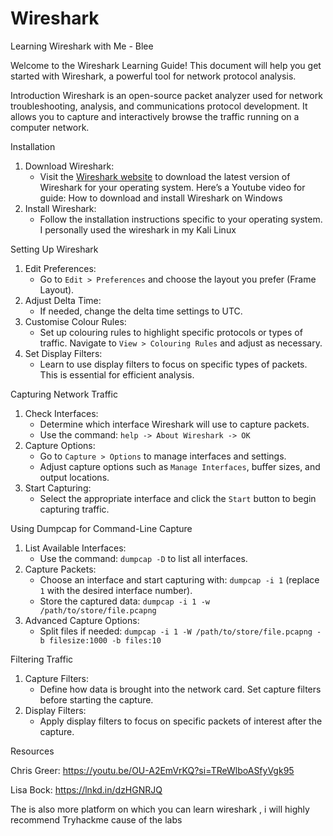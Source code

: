 # Wireshark
 Learning Wireshark with Me - Blee

Welcome to the Wireshark Learning Guide! This document will help you get started with Wireshark, a powerful tool for network protocol analysis.

Introduction
Wireshark is an open-source packet analyzer used for network troubleshooting, analysis, and communications protocol development. It allows you to capture and interactively browse the traffic running on a computer network.

Installation
1. Download Wireshark:
   - Visit the [Wireshark website](https://www.wireshark.org/download.html) to download the latest version of Wireshark for your operating system.
Here’s a Youtube video for guide: How to download and install Wireshark on Windows
2. Install Wireshark:
   - Follow the installation instructions specific to your operating system.
I personally used the wireshark in my Kali Linux

Setting Up Wireshark

1. Edit Preferences:
   - Go to `Edit > Preferences` and choose the layout you prefer (Frame Layout).
2. Adjust Delta Time:
   - If needed, change the delta time settings to UTC.
3. Customise Colour Rules:
   - Set up colouring rules to highlight specific protocols or types of traffic. Navigate to `View > Colouring Rules` and adjust as necessary.
4. Set Display Filters:
   - Learn to use display filters to focus on specific types of packets. This is essential for efficient analysis.

Capturing Network Traffic
1. Check Interfaces:
   - Determine which interface Wireshark will use to capture packets.
   - Use the command: `help -> About Wireshark -> OK`
2. Capture Options:
   - Go to `Capture > Options` to manage interfaces and settings.
   - Adjust capture options such as `Manage Interfaces`, buffer sizes, and output locations.
3. Start Capturing:
   - Select the appropriate interface and click the `Start` button to begin capturing traffic.

Using Dumpcap for Command-Line Capture
1. List Available Interfaces:
   - Use the command: `dumpcap -D` to list all interfaces.
2. Capture Packets:
   - Choose an interface and start capturing with: `dumpcap -i 1` (replace `1` with the desired interface number).
   - Store the captured data: `dumpcap -i 1 -w /path/to/store/file.pcapng`
3. Advanced Capture Options:
   - Split files if needed: `dumpcap -i 1 -W /path/to/store/file.pcapng -b filesize:1000 -b files:10`

 Filtering Traffic
1. Capture Filters:
   - Define how data is brought into the network card. Set capture filters before starting the capture.
2. Display Filters:
   - Apply display filters to focus on specific packets of interest after the capture.

Resources

Chris Greer: https://youtu.be/OU-A2EmVrKQ?si=TReWlboASfyVgk95

Lisa Bock:  https://lnkd.in/dzHGNRJQ

The is also more platform on which you can learn wireshark , i will highly recommend Tryhackme cause of the labs

